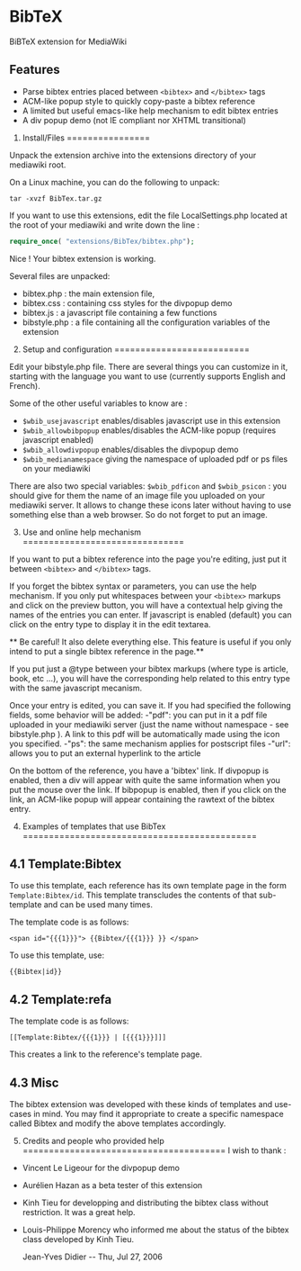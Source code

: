 BibTeX
======

BiBTeX extension for MediaWiki

Features
-----------
- Parse bibtex entries placed between `<bibtex>` and `</bibtex>` tags
- ACM-like popup style to quickly copy-paste a bibtex reference
- A limited but useful emacs-like help mechanism to edit bibtex entries
- A div popup demo (not IE compliant nor XHTML transitional)


1. Install/Files
================

Unpack the extension archive into the extensions directory of your
mediawiki root.

On a Linux machine, you can do the following to unpack:
```
tar -xvzf BibTex.tar.gz
```

If you want to use this extensions, edit the file LocalSettings.php located at the root of your mediawiki and write down the line :

```php
require_once( "extensions/BibTex/bibtex.php");
```

Nice ! Your bibtex extension is working.

Several files are unpacked:
- bibtex.php : the main extension file,
- bibtex.css : containing css styles for the divpopup demo
- bibtex.js  : a javascript file containing a few functions
- bibstyle.php : a file containing all the configuration variables of the extension


2. Setup and configuration
==========================

Edit your bibstyle.php file. 
There are several things you can customize in it, starting with the language
you want to use (currently supports English and French).

Some of the other useful variables to know are :
* `$wbib_usejavascript` enables/disables javascript use in this extension
* `$wbib_allowbibpopup` enables/disables the ACM-like popup (requires javascript enabled)
* `$wbib_allowdivpopup` enables/disables the divpopup demo
* `$wbib_medianamespace` giving the namespace of uploaded pdf or ps files on your mediawiki

There are also two special variables:
`$wbib_pdficon` and `$wbib_psicon` : you should give for them the name of an image file you uploaded on your mediawiki server. It allows to change these icons later without having to use something else than a web browser. So do not forget to put an image.


3. Use and online help mechanism
===============================

If you want to put a bibtex reference into the page you're editing, just put it between `<bibtex>` and `</bibtex>` tags.

If you forget the bibtex syntax or parameters, you can use the help mechanism.
If you only put whitespaces between your `<bibtex>` markups and click
on the preview button, you will have a contextual help giving the names of
the entries you can enter. If javascript is enabled (default) you can click on
the entry type to display it in the edit textarea.

** Be careful! It also delete everything else. This feature is useful if you only intend to put a single bibtex reference in the page.**

If you put just a @type between your bibtex markups (where type is article,
book, etc ...), you will have the corresponding help related to this entry
type with the same javascript mecanism.

Once your entry is edited, you can save it. If you had specified the following fields, some behavior will be added:
-"pdf": you can put in it a pdf file uploaded in your mediawiki server (just the name without namespace - see bibstyle.php ). A link to this pdf will be automatically made using the icon you specified.
-"ps": the same mechanism applies for postscript files
-"url": allows you to put an external hyperlink to the article

On the bottom of the reference, you have a 'bibtex' link.
If divpopup is enabled, then a div will appear with quite the same information
when you put the mouse over the link.
If bibpopup is enabled, then if you click on the link, an ACM-like popup will
appear containing the rawtext of the bibtex entry.

4. Examples of templates that use BibTex
=============================================

4.1 Template:Bibtex
-------------------
To use this template, each reference has its own template page in the form `Template:Bibtex/id`. This template transcludes the contents of that sub-template and can be used many times.

The template code is as follows:
```
<span id="{{{1}}}"> {{Bibtex/{{{1}}} }} </span>
```

To use this template, use:
```
{{Bibtex|id}}
```

4.2 Template:refa
-----------------

The template code is as follows:
```
[[Template:Bibtex/{{{1}}} | [{{{1}}}]]]
```

This creates a link to the reference's template page.

4.3 Misc
--------
The bibtex extension was developed with these kinds of templates and use-cases in mind. You may find it appropriate to create a specific namespace called Bibtex and modify the above templates accordingly.


5. Credits and people who provided help
=======================================
I wish to thank :
- Vincent Le Ligeour for the divpopup demo
- Aurélien Hazan as a beta tester of this extension
- Kinh Tieu for developping and distributing the bibtex class without restriction. It was a great help.
- Louis-Philippe Morency who informed me about the status of the bibtex class developed by Kinh Tieu.


  Jean-Yves Didier -- Thu, Jul 27, 2006  

